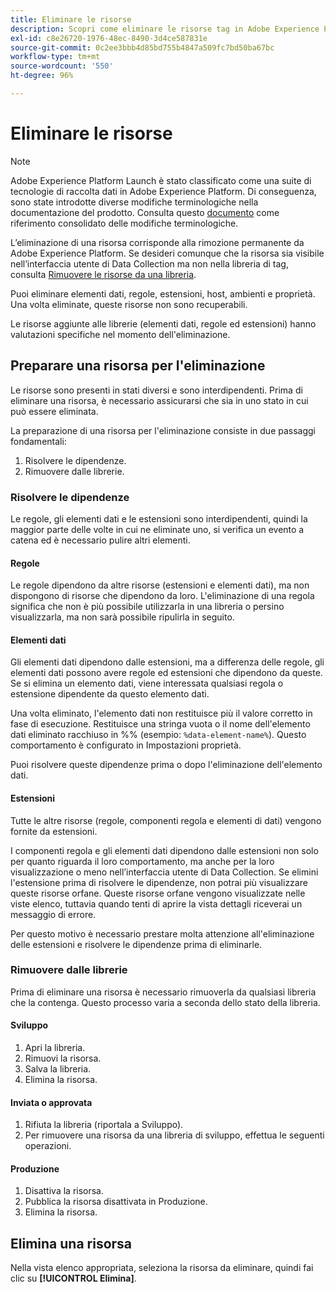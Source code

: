```yaml
---
title: Eliminare le risorse
description: Scopri come eliminare le risorse tag in Adobe Experience Platform.
exl-id: c8e26720-1976-48ec-8490-3d4ce587831e
source-git-commit: 0c2ee3bbb4d85bd755b4847a509fc7bd50ba67bc
workflow-type: tm+mt
source-wordcount: '550'
ht-degree: 96%

---
```


# Eliminare le risorse

>[!NOTE]
>
>Adobe Experience Platform Launch è stato classificato come una suite di tecnologie di raccolta dati in Adobe Experience Platform. Di conseguenza, sono state introdotte diverse modifiche terminologiche nella documentazione del prodotto. Consulta questo [documento](../../term-updates.md) come riferimento consolidato delle modifiche terminologiche.

L’eliminazione di una risorsa corrisponde alla rimozione permanente da Adobe Experience Platform. Se desideri comunque che la risorsa sia visibile nell’interfaccia utente di Data Collection ma non nella libreria di tag, consulta [Rimuovere le risorse da una libreria](remove-resources-from-library.md).

Puoi eliminare elementi dati, regole, estensioni, host, ambienti e proprietà. Una volta eliminate, queste risorse non sono recuperabili.

Le risorse aggiunte alle librerie (elementi dati, regole ed estensioni) hanno valutazioni specifiche nel momento dell&#39;eliminazione.

## Preparare una risorsa per l&#39;eliminazione

Le risorse sono presenti in stati diversi e sono interdipendenti. Prima di eliminare una risorsa, è necessario assicurarsi che sia in uno stato in cui può essere eliminata.

La preparazione di una risorsa per l&#39;eliminazione consiste in due passaggi fondamentali:

1. Risolvere le dipendenze.
1. Rimuovere dalle librerie.

### Risolvere le dipendenze

Le regole, gli elementi dati e le estensioni sono interdipendenti, quindi la maggior parte delle volte in cui ne eliminate uno, si verifica un evento a catena ed è necessario pulire altri elementi.

#### Regole

Le regole dipendono da altre risorse (estensioni e elementi dati), ma non dispongono di risorse che dipendono da loro. L&#39;eliminazione di una regola significa che non è più possibile utilizzarla in una libreria o persino visualizzarla, ma non sarà possibile ripulirla in seguito.

#### Elementi dati

Gli elementi dati dipendono dalle estensioni, ma a differenza delle regole, gli elementi dati possono avere regole ed estensioni che dipendono da queste. Se si elimina un elemento dati, viene interessata qualsiasi regola o estensione dipendente da questo elemento dati.

Una volta eliminato, l&#39;elemento dati non restituisce più il valore corretto in fase di esecuzione. Restituisce una stringa vuota o il nome dell&#39;elemento dati eliminato racchiuso in %% (esempio: `%data-element-name%`). Questo comportamento è configurato in Impostazioni proprietà.

Puoi risolvere queste dipendenze prima o dopo l&#39;eliminazione dell&#39;elemento dati.

#### Estensioni

Tutte le altre risorse (regole, componenti regola e elementi di dati) vengono fornite da estensioni.

I componenti regola e gli elementi dati dipendono dalle estensioni non solo per quanto riguarda il loro comportamento, ma anche per la loro visualizzazione o meno nell’interfaccia utente di Data Collection. Se elimini l&#39;estensione prima di risolvere le dipendenze, non potrai più visualizzare queste risorse orfane. Queste risorse orfane vengono visualizzate nelle viste elenco, tuttavia quando tenti di aprire la vista dettagli riceverai un messaggio di errore.

Per questo motivo è necessario prestare molta attenzione all&#39;eliminazione delle estensioni e risolvere le dipendenze prima di eliminarle.

### Rimuovere dalle librerie

Prima di eliminare una risorsa è necessario rimuoverla da qualsiasi libreria che la contenga. Questo processo varia a seconda dello stato della libreria.

#### Sviluppo

1. Apri la libreria.
1. Rimuovi la risorsa.
1. Salva la libreria.
1. Elimina la risorsa.

#### Inviata o approvata

1. Rifiuta la libreria (riportala a Sviluppo).
1. Per rimuovere una risorsa da una libreria di sviluppo, effettua le seguenti operazioni.

#### Produzione

1. Disattiva la risorsa.
1. Pubblica la risorsa disattivata in Produzione.
1. Elimina la risorsa.

## Elimina una risorsa

Nella vista elenco appropriata, seleziona la risorsa da eliminare, quindi fai clic su **[!UICONTROL Elimina]**.
